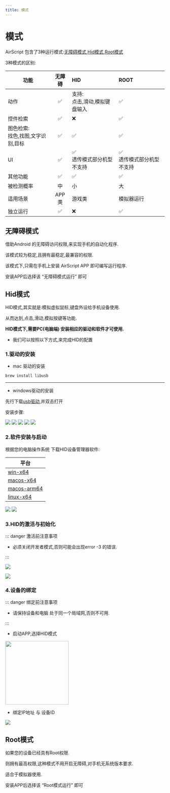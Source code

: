 ```yaml
---
title: 模式
---
```



# 模式

AirScript 包含了3种运行模式:[无障碍模式](#),[Hid模式](#),[Root模式](#)

3种模式的区别:

| 功能        | 无障碍           | HID  | ROOT|
| ------------- |:-------------:| :-----|:----|
| 动作      | ✅ | 支持:<br/>点击,滑动,模拟键盘输入 | ✅ |
| 控件检索      | ✅ | ❌ | ✅ |
| 图色检索:<br/>找色,找图,文字识别,目标      | ✅ | ✅ | ✅ |
| UI      | ✅ | ✅<br/>透传模式部分机型不支持 | ✅<br/>透传模式部分机型不支持 |
| 其他功能      | ✅ | ✅ | ✅ |
| 被检测概率     | 中 | 小 | 大 |
| 适用场景      | APP类 | 游戏类 | 模拟器运行 |
| 独立运行     | ✅ | ❌  | ✅ |


## 无障碍模式
借助Android 的无障碍访问权限,来实现手机的自动化程序.

该模式较为稳定,且拥有最稳定,最兼容的权限.

该模式下,只需在手机上安装 AirScript APP 即可编写运行程序.

安装APP后选择该 “无障碍模式运行” 即可

## Hid模式

HID模式,其实就是:模拟虚拟鼠标,键盘外设给手机设备使用.

从而达到,点击,滑动,模拟按键等功能.

<strong>HID模式下,需要PC(电脑端) 安装相应的驱动和软件才可使用.</strong>

- 我们可以按照以下方式,来完成HID的配置

### 1.驱动的安装

- mac 驱动的安装

``` 命令行
brew install libusb
```

---

- windows驱动的安装

 先行下载[usb驱动](https://airscript.oss-cn-hangzhou.aliyuncs.com/hid/libusbK-inf-wizard.exe),并双击打开

 安装步骤:

![](/img/model/libusbk_install_step1.jpg)
![](/img/model/libusbk_install_step2.jpg)
![](/img/model/libusbk_install_step3.jpg)
![](/img/model/libusbk_install_step4.jpg)
![](/img/model/libusbk_install_step5.jpg)

### 2.软件安装与启动

根据您的电脑操作系统 下载HID设备管理器软件:

| 平台        |
| --- |
| [win-x64](https://airscript.oss-cn-hangzhou.aliyuncs.com/hid/AirScript-win-x64-vpn.exe.zip)   |
| [macos-x64](https://airscript.oss-cn-hangzhou.aliyuncs.com/hid/AirScript-mac-x64-vpn.tar.gz) |
| [macos-arm64](https://airscript.oss-cn-hangzhou.aliyuncs.com/hid/AirScript-mac-arm-vpn.tar.gz)|
| [linux-x64](https://airscript.oss-cn-hangzhou.aliyuncs.com/hid/ASHID-linux-x64)|

![](/img/model/hid_soft_open1.jpg)
![](/img/model/hid_soft_open2.png)


### 3.HID的激活与初始化

::: danger 激活前注意事项

- 必须关闭开发者模式,否则可能会出现error -3 的错误.

:::

![](/img/model/hid_soft_jh1.jpg)

![](/img/model/hid_soft_jh2.jpg)





### 4.设备的绑定

::: danger 绑定前注意事项

- 请保持设备和电脑 处于同一个局域网,否则不可用.

:::

- 启动APP,选择HID模式

<img src="/img/model/hid_bind_1.jpg" width="200" />

- 绑定IP地址 与 设备ID

<img src="/img/model/hid_bind_2.jpg" />


## Root模式

如果您的设备已经具有Root权限.

则拥有最高权限,这种模式不用开启无障碍,对手机无系统版本要求.

适合于模拟器使用.

安装APP后选择该 “Root模式运行” 即可